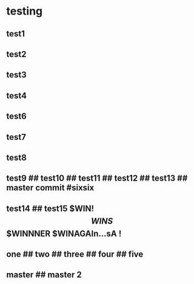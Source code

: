 # testing

## test1

## test2

## test3

## test4

## test6

## test7

## test8

## test9 ## test10 ## test11 ## test12 ## test13 ## master commit #sixsix

## test14 ## test15 $WIN! $$WINS $$$WINNNER $WINAGAIn...sA !

## one ## two ## three ## four ## five

## master ## master 2